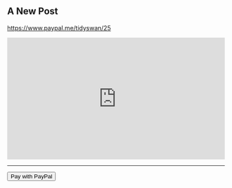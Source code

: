 ## A New Post


https://www.paypal.me/tidyswan/25


<style>.embed-container { position: relative; padding-bottom: 56.25%; height: 0; overflow: hidden; max-width: 100%; } .embed-container iframe, .embed-container object, .embed-container embed { position: absolute; top: 0; left: 0; width: 100%; height: 100%; }</style><div class='embed-container'><iframe src='https://docs.google.com/forms/d/e/1FAIpQLSf4Of2_eYmI1HVDjU-N14XhHwWLNJGeiEO4rArOs5qScjMVBw/viewform?embedded=true' frameborder='0' marginheight='0' marginwidth='0'>Loading...</iframe></div>


---

<form action="https://www.paypal.com/cgi-bin/webscr" method="post" target="_top">
<input type="hidden" name="cmd" value="_s-xclick">
<input type="hidden" name="hosted_button_id" value="2WCVD5P9AZQVW">
<input type="submit" class="button" value="Pay with PayPal">
<img alt="" border="0" src="https://www.paypalobjects.com/en_GB/i/scr/pixel.gif" width="1" height="1">
</form>
